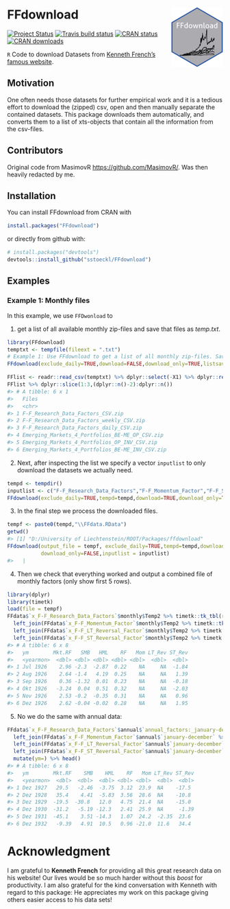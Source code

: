 
<!-- README.md is generated from README.Rmd. Please edit that file -->

# FFdownload <a href='https://github.com/sstoeckl/FFdownload'><img src='man/figures/logo.png' align="right" height="139" /></a>

<!-- badges: start -->

[![Project
Status](https://www.repostatus.org/badges/latest/active.svg)](https://www.repostatus.org/#active)
[![Travis build
status](https://travis-ci.org/sstoeckl/ffdownload.svg?branch=master)](https://travis-ci.org/sstoeckl/ffdownload)
[![CRAN
status](https://www.r-pkg.org/badges/version/FFdownload)](https://CRAN.R-project.org/package=FFdownload)
[![CRAN
downloads](https://cranlogs.r-pkg.org/badges/grand-total/FFdownload)](https://cranlogs.r-pkg.org/badges/grand-total/FFdownload)
<!-- badges: end -->

`R` Code to download Datasets from [Kenneth French’s famous
website](http://mba.tuck.dartmouth.edu/pages/faculty/ken.french/data_library.html).

## Motivation

One often needs those datasets for further empirical work and it is a
tedious effort to download the (zipped) csv, open and then manually
separate the contained datasets. This package downloads them
automatically, and converts them to a list of xts-objects that contain
all the information from the csv-files.

## Contributors

Original code from MasimovR <https://github.com/MasimovR/>. Was then
heavily redacted by me.

## Installation

You can install FFdownload from CRAN with

``` r
install.packages("FFdownload")
```

or directly from github with:

``` r
# install.packages("devtools")
devtools::install_github("sstoeckl/FFdownload")
```

## Examples

### Example 1: Monthly files

In this example, we use `FFDwonload` to

1.  get a list of all available monthly zip-files and save that files as
    *temp.txt*.

``` r
library(FFdownload)
temptxt <- tempfile(fileext = ".txt")
# Example 1: Use FFdownload to get a list of all monthly zip-files. Save that list as temptxt.
FFdownload(exclude_daily=TRUE,download=FALSE,download_only=TRUE,listsave=temptxt)
```

``` r
FFlist <- readr::read_csv(temptxt) %>% dplyr::select(-X1) %>% dplyr::rename(Files=x)
FFlist %>% dplyr::slice(1:3,(dplyr::n()-2):dplyr::n())
#> # A tibble: 6 x 1
#>   Files                                          
#>   <chr>                                          
#> 1 F-F_Research_Data_Factors_CSV.zip              
#> 2 F-F_Research_Data_Factors_weekly_CSV.zip       
#> 3 F-F_Research_Data_Factors_daily_CSV.zip        
#> 4 Emerging_Markets_4_Portfolios_BE-ME_OP_CSV.zip 
#> 5 Emerging_Markets_4_Portfolios_OP_INV_CSV.zip   
#> 6 Emerging_Markets_4_Portfolios_BE-ME_INV_CSV.zip
```

2.  Next, after inspecting the list we specify a vector `inputlist` to
    only download the datasets we actually need.

``` r
tempd <- tempdir()
inputlist <- c("F-F_Research_Data_Factors","F-F_Momentum_Factor","F-F_ST_Reversal_Factor","F-F_LT_Reversal_Factor")
FFdownload(exclude_daily=TRUE,tempd=tempd,download=TRUE,download_only=TRUE,inputlist=inputlist)
```

3.  In the final step we process the downloaded files.

``` r
tempf <- paste0(tempd,"\\FFdata.RData")
getwd()
#> [1] "D:/University of Liechtenstein/ROOT/Packages/ffdownload"
FFdownload(output_file = tempf, exclude_daily=TRUE,tempd=tempd,download=FALSE,
           download_only=FALSE,inputlist = inputlist)
#>   |                                                                              |                                                                      |   0%  |                                                                              |==================                                                    |  25%  |                                                                              |===================================                                   |  50%  |                                                                              |====================================================                  |  75%  |                                                                              |======================================================================| 100%
```

4.  Then we check that everything worked and output a combined file of
    monthly factors (only show first 5 rows).

``` r
library(dplyr)
library(timetk)
load(file = tempf)
FFdata$`x_F-F_Research_Data_Factors`$monthly$Temp2 %>% timetk::tk_tbl(rename_index = "ym") %>%
  left_join(FFdata$`x_F-F_Momentum_Factor`$monthly$Temp2 %>% timetk::tk_tbl(rename_index = "ym"),by="ym") %>%
  left_join(FFdata$`x_F-F_LT_Reversal_Factor`$monthly$Temp2 %>% timetk::tk_tbl(rename_index = "ym"),by="ym") %>%
  left_join(FFdata$`x_F-F_ST_Reversal_Factor`$monthly$Temp2 %>% timetk::tk_tbl(rename_index = "ym"),by="ym") %>% head()
#> # A tibble: 6 x 8
#>   ym        Mkt.RF   SMB   HML    RF   Mom LT_Rev ST_Rev
#>   <yearmon>  <dbl> <dbl> <dbl> <dbl> <dbl>  <dbl>  <dbl>
#> 1 Jul 1926    2.96 -2.3  -2.87  0.22    NA     NA  -1.84
#> 2 Aug 1926    2.64 -1.4   4.19  0.25    NA     NA   1.39
#> 3 Sep 1926    0.36 -1.32  0.01  0.23    NA     NA  -0.18
#> 4 Okt 1926   -3.24  0.04  0.51  0.32    NA     NA  -2.03
#> 5 Nov 1926    2.53 -0.2  -0.35  0.31    NA     NA   0.96
#> 6 Dez 1926    2.62 -0.04 -0.02  0.28    NA     NA   1.95
```

5.  No we do the same with annual data:

``` r
FFdata$`x_F-F_Research_Data_Factors`$annual$`annual_factors:_january-december` %>% timetk::tk_tbl(rename_index = "ym") %>%
  left_join(FFdata$`x_F-F_Momentum_Factor`$annual$`january-december` %>% timetk::tk_tbl(rename_index = "ym"),by="ym") %>%
  left_join(FFdata$`x_F-F_LT_Reversal_Factor`$annual$`january-december` %>% timetk::tk_tbl(rename_index = "ym"),by="ym") %>%
  left_join(FFdata$`x_F-F_ST_Reversal_Factor`$annual$`january-december` %>% timetk::tk_tbl(rename_index = "ym"),by="ym") %>%
  mutate(ym=) %>% head()
#> # A tibble: 6 x 8
#>   ym        Mkt.RF    SMB    HML    RF   Mom LT_Rev ST_Rev
#>   <yearmon>  <dbl>  <dbl>  <dbl> <dbl> <dbl>  <dbl>  <dbl>
#> 1 Dez 1927   29.5   -2.46  -3.75  3.12  23.9  NA    -17.5 
#> 2 Dez 1928   35.4    4.41  -5.83  3.56  28.6  NA    -10.8 
#> 3 Dez 1929  -19.5  -30.8   12.0   4.75  21.4  NA    -15.0 
#> 4 Dez 1930  -31.2   -5.19 -12.3   2.41  25.9  NA     -1.39
#> 5 Dez 1931  -45.1    3.51 -14.3   1.07  24.2  -2.35  23.6 
#> 6 Dez 1932   -9.39   4.91  10.5   0.96 -21.0  11.6   34.4
```

# Acknowledgment

I am grateful to **Kenneth French** for providing all this great
research data on his website! Our lives would be so much harder without
this *boost* for productivity. I am also grateful for the kind
conversation with Kenneth with regard to this package: He appreciates my
work on this package giving others easier access to his data sets!
